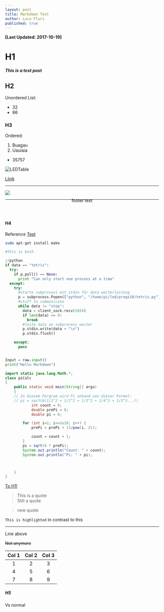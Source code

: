 ```yaml
---
layout: post
title: Markdown Test
author: Luca Fluri
published: true
---
```

**[Last Updated: 2017-10-19]**


# H1


**_This is a test post_**   

## H2  
Unordered List:
- 32
- 86


### H3  
Ordered:
1. Buagau
2. Uauiaia
 - 35757
 
![LEDTable](http://lucafluri.ch/img/ledtable.jpg)

[Liink](http://lucafluri.ch)

-------

![](http://lucafluri.ch/icon.ico)

--------

<center style="transform: translateY(-20px)">footer test</center><br>


#### H4  
Reference [Test][1]

[1]: http://google.com


```sh
sudo apt-get install make

#this is bash
```

```python
//python
if data == "tetris":
  try:
    if p.poll() == None:
      print "Can only start one process at a time"
  except:
    try:
      #starte subprocess mit stdin für data weiterleitung
      p = subprocess.Popen(["python", "/home/pi/led/progs10/tetris.py"], stdin=subprocess.PIPE)
      #stuff to communicate
      while data != "stop":
        data = client_sock.recv(1024)
        if len(data) == 0:
          break
        #leite data an subprocess weiter
        p.stdin.write(data + "\n")
        p.stdin.flush()

    except:
      pass


Input = raw.input()
print("Hello Markdown")
```
```java
import static java.lang.Math.*;
class piCalc
{
	public static void main(String[] args)
	{
	// In diesem Porgram wird Pi anhand von dieser Formel:
	// pi = sqrt(6(1/1^2 + 1/2^2 + 1/3^2 + 1/4^2 + 1/5^2...))
			int count = 0;
			double prePi = 0;
			double pi = 0;

		for (int i=1; i<=1e10; i++) {
			prePi = prePi + (1/pow(i, 2));

			count = count + 1;
		}
		pi = sqrt(6 * prePi);
		System.out.println("Count: " + count);
		System.out.println("Pi: " + pi);



	}
}
```

[To H1!](#h1)


> This is a quote  
> Still a quote  

> new quote


 `This is highlighted` in contrast to this

-------
Line above

 ~~Not anymore~~

| Col 1 | Col 2 | Col 3 |
|:----------:|:----------:|:----------:|
|    1        |      2      |     3       |
|       4     |       5     |        6    |
|       7     |     8       |      9      |





##### H5

Vs normal



